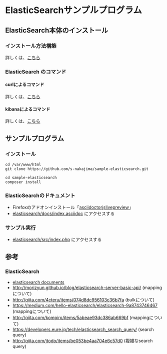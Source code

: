 ElasticSearchサンプルプログラム
=======

## ElasticSearch本体のインストール

### インストール方法構築

詳しくは、[こちら](https://github.com/s-nakajima/sample-elasticsearch/blob/master/docs/environment.md)


### ElasticSearch のコマンド
#### curlによるコマンド

詳しくは、[こちら](https://github.com/s-nakajima/sample-elasticsearch/blob/master/docs/curl-cmd.md)



#### kibanaによるコマンド

詳しくは、[こちら](https://github.com/s-nakajima/sample-elasticsearch/blob/master/docs/kibana-cmd.md)



## サンプルプログラム

### インストール
~~~~
cd /var/www/html
git clone https://github.com/s-nakajima/sample-elasticsearch.git

cd sample-elasticsearch
composer install
~~~~

### ElasticSearchのドキュメント

 * Firefoxのアドオンインストール「[asciidoctorjslivepreview](https://github.com/asciidoctor/asciidoctor-firefox-addon)」
 * [elasticsearch/docs/index.asciidoc](http://html.local:9096/sample-elasticsearch/vendors/elasticsearch/elasticsearch/docs/index.asciidoc) にアクセスする

### サンプル実行
 * [elasticsearch/src/index.php](http://html.local:9096/sample-elasticsearch/src/index.php) にアクセスする


## 参考

### ElasticSearch
 * [elasticsearch documents](https://www.elastic.co/guide/en/elasticsearch/client/php-api/current/index.html)
 * http://morizyun.github.io/blog/elasticsearch-server-basic-api/ (mappingについて)
 * http://qiita.com/4cteru/items/074d8dc956103c36b7fa (bulkについて)
 * https://medium.com/hello-elasticsearch/elasticsearch-9a8743746467 (mappingについて)
 * http://qiita.com/kompiro/items/5abeae93dc386ab669bf (mappingについて)
 * https://developers.eure.jp/tech/elasticsearch_search_query/ (search query)
 * http://qiita.com/jtodo/items/be053be4aa704e6c57d0 (複雑なsearch query)
